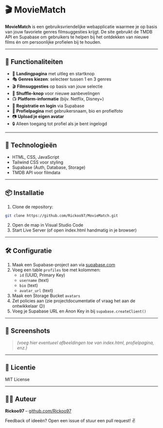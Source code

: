 # 🎬 MovieMatch

**MovieMatch** is een gebruiksvriendelijke webapplicatie waarmee je op basis van jouw favoriete genres filmsuggesties krijgt. De site gebruikt de TMDB API en Supabase om gebruikers te helpen bij het ontdekken van nieuwe films én om persoonlijke profielen bij te houden.

---

## 🚀 Functionaliteiten

- 🌟 **Landingpagina** met uitleg en startknop
- 🎭 **Genres kiezen**: selecteer tussen 1 en 3 genres
- 🎬 **Filmsuggesties** op basis van jouw selectie
- 🔁 **Shuffle-knop** voor nieuwe aanbevelingen
- 📺 **Platform-informatie** (bijv. Netflix, Disney+)
- 🔐 **Registratie en login** via Supabase
- 👤 **Profielpagina** met gebruikersnaam, bio en profielfoto
- 📷 **Upload je eigen avatar**
- 🔒 Alleen toegang tot profiel als je bent ingelogd

---

## 🧰 Technologieën

- HTML, CSS, JavaScript
- Tailwind CSS voor styling
- Supabase (Auth, Database, Storage)
- TMDB API voor filmdata

---

## 📦 Installatie

1. Clone de repository:
```bash
git clone https://github.com/Rickoo97/MovieMatch.git
```
2. Open de map in Visual Studio Code
3. Start Live Server (of open index.html handmatig in je browser)

---

## 🛠 Configuratie

1. Maak een Supabase-project aan via [supabase.com](https://supabase.com)
2. Voeg een table `profiles` toe met kolommen:
   - `id` (UUID, Primary Key)
   - `username` (text)
   - `bio` (text)
   - `avatar_url` (text)
3. Maak een Storage Bucket `avatars`
4. Zet policies aan (zie projectdocumentatie of vraag het aan de ontwikkelaar 😉)
5. Voeg je Supabase URL en Anon Key in bij `supabase.createClient()`

---

## 📸 Screenshots
> *(voeg hier eventueel afbeeldingen toe van index.html, profielpagina, enz.)*

---

## 📃 Licentie
MIT License

---

## 🙋‍♂️ Auteur
**Rickoo97** – [github.com/Rickoo97](https://github.com/Rickoo97)

Feedback of ideeën? Open een issue of stuur een pull request! ✌️
